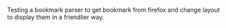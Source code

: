Testing a bookmark parser to get bookmark from firefox and change layout to display them in a friendlier way.
